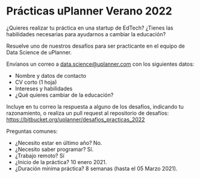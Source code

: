 # Prácticas uPlanner Verano 2022 #

¿Quieres realizar tu práctica en una startup de EdTech? ¿Tienes las habilidades necesarias para ayudarnos a cambiar la educación? 

Resuelve uno de nuestros desafíos para ser practicante en el equipo de Data Science de uPlanner.

Envíanos un correo a data.science@uplanner.com con los siguientes datos:

* Nombre y datos de contacto
* CV corto (1 hoja)
* Intereses y habilidades
* ¿Qué quieres cambiar de la educación?

Incluye en tu correo la respuesta a alguno de los desafíos, indicando tu razonamiento, o realiza un pull request al repositorio de desafíos: https://bitbucket.org/uplanner/desafios_practicas_2022

Preguntas comunes:
* ¿Necesito estar en último año? No.
* ¿Necesito saber programar? Sí.
* ¿Trabajo remoto? Sí
* ¿Inicio de la práctica? 10 enero 2021.
* ¿Duración mínima práctica? 8 semanas (hasta el 05 Marzo 2021).
